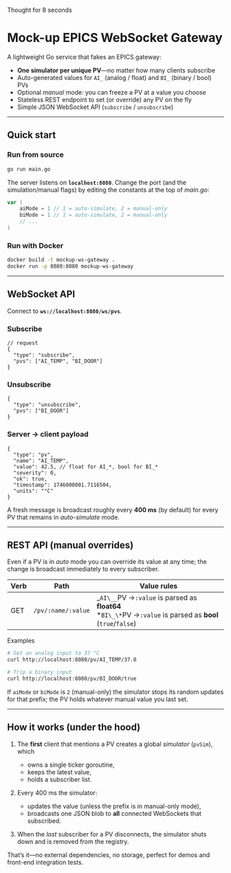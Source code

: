 Thought for 8 seconds

# Mock-up EPICS WebSocket Gateway

A lightweight Go service that fakes an EPICS gateway:

- **One simulator per unique PV**—no matter how many clients subscribe
- Auto-generated values for `AI_` (analog / float) and `BI_` (binary / bool) PVs
- Optional _manual_ mode: you can freeze a PV at a value you choose
- Stateless REST endpoint to set (or override) any PV on the fly
- Simple JSON WebSocket API (`subscribe` / `unsubscribe`)

---

## Quick start

### Run from source

```bash
go run main.go
```

The server listens on **`localhost:8080`**.
Change the port (and the simulation/manual flags) by editing the constants at the top of _main.go_:

```go
var (
    aiMode = 1 // 1 = auto-simulate, 2 = manual-only
    biMode = 1 // 1 = auto-simulate, 2 = manual-only
    // ...
)
```

### Run with Docker

```bash
docker build -t mockup-ws-gateway .
docker run -p 8080:8080 mockup-ws-gateway
```

---

## WebSocket API

Connect to **`ws://localhost:8080/ws/pvs`**.

### Subscribe

```jsonc
// request
{
  "type": "subscribe",
  "pvs": ["AI_TEMP", "BI_DOOR"]
}
```

### Unsubscribe

```jsonc
{
  "type": "unsubscribe",
  "pvs": ["BI_DOOR"]
}
```

### Server → client payload

```jsonc
{
  "type": "pv",
  "name": "AI_TEMP",
  "value": 42.5, // float for AI_*, bool for BI_*
  "severity": 0,
  "ok": true,
  "timestamp": 1746000001.7116504,
  "units": "°C"
}
```

A fresh message is broadcast roughly every **400 ms** (by default) for every PV that remains in _auto-simulate_ mode.

---

## REST API (manual overrides)

Even if a PV is in _auto_ mode you can override its value at any time; the change is broadcast immediately to every subscriber.

| Verb | Path               | Value rules                                                                                                   |
| ---- | ------------------ | ------------------------------------------------------------------------------------------------------------- |
| GET  | `/pv/:name/:value` | _`AI\__`PV →`:value` is parsed as **float64**<br>*`BI\_\*`PV →`:value` is parsed as **bool** (`true`/`false`) |

Examples

```bash
# Set an analog input to 37 °C
curl http://localhost:8080/pv/AI_TEMP/37.0

# Trip a binary input
curl http://localhost:8080/pv/BI_DOOR/true
```

If `aiMode` or `biMode` is `2` (manual-only) the simulator stops its random updates for that prefix; the PV holds whatever manual value you last set.

---

## How it works (under the hood)

1. The **first** client that mentions a PV creates a global _simulator_ (`pvSim`), which

   - owns a single ticker goroutine,
   - keeps the latest value,
   - holds a subscriber list.

2. Every 400 ms the simulator:

   - updates the value (unless the prefix is in manual-only mode),
   - broadcasts one JSON blob to **all** connected WebSockets that subscribed.

3. When the _last_ subscriber for a PV disconnects, the simulator shuts down and is removed from the registry.

That’s it—no external dependencies, no storage, perfect for demos and front-end integration tests.
